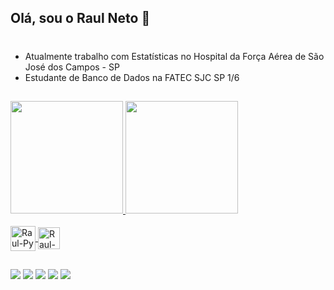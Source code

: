 ## Olá, sou o Raul Neto 🤝 <h1>

* Atualmente trabalho com Estatísticas no Hospital da Força Aérea de São José dos Campos - SP
* Estudante de Banco de Dados na FATEC SJC SP 1/6
##

<div>
  <a href="https://github.com/RaulNeto">
  <img height="180em" src="https://github-readme-stats.vercel.app/api?username=RaulNeto&show_icons=true&theme=dark&include_all_commits=true&count_private=true"/>
  <img height="180em" src="https://github-readme-stats.vercel.app/api/top-langs/?username=RaulNeto&layout=compact&langs=compact&langs_count=168&theme=dark"/>
</div>


<div style="display: inline_block"><br>
  <img align="center" alt="Raul-Py" heigth="30" width="40" src="https://cdn.jsdelivr.net/gh/devicons/devicon/icons/python/python-original.svg" />
  <img align="center" alt="Raul-Py" heigth="30" width="35" src="https://cdn.jsdelivr.net/gh/devicons/devicon/icons/vscode/vscode-original.svg" />
</div>

##
</div>
<a href = "https://www.instagram.com/raulntt_/"><img src="https://img.shields.io/badge/Instagram-E4405F?style=for-the-badge&logo=instagram&logoColor=white" target="_blank"><a/>
<a href = " rjbnetto@gmail.com "><img src="https://img.shields.io/badge/Gmail-D14836?style=for-the-badge&logo=gmail&logoColor=white" target="_blank"></a>
<a href = " "><img src="https://img.shields.io/badge/LinkedIn-0077B5?style=for-the-badge&logo=linkedin&logoColor=white" target="_blank"></a>
<a href = "raul.batista@fatec.sp.gov.br"><img src="https://img.shields.io/badge/Microsoft_Outlook-0078D4?style=for-the-badge&logo=microsoft-outlook&logoColor=white" target="_blank"><a/>
<a href = "RaulNeto#9040"><img src="https://img.shields.io/badge/Discord-7289DA?style=for-the-badge&logo=discord&logoColor=white" target="_blank"></a>
</div>
          
